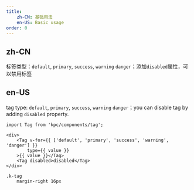 ```yaml
---
title: 
    zh-CN: 基础用法
    en-US: Basic usage
order: 0
---
```


## zh-CN

标签类型：`default`, `primary`, `success`, `warning` `danger`；添加`disabled`属性，可以禁用标签

## en-US

tag type: `default`, `primary`, `success`, `warning` `danger`；you can disable tag by adding `disabled` property.

```vdt
import Tag from 'kpc/components/tag';

<div>
    <Tag v-for={{ ['default', 'primary', 'success', 'warning', 'danger'] }}
        type={{ value }}
    >{{ value }}</Tag>
    <Tag disabled>disabled</Tag>
</div>
```

```styl
.k-tag
    margin-right 16px
```
